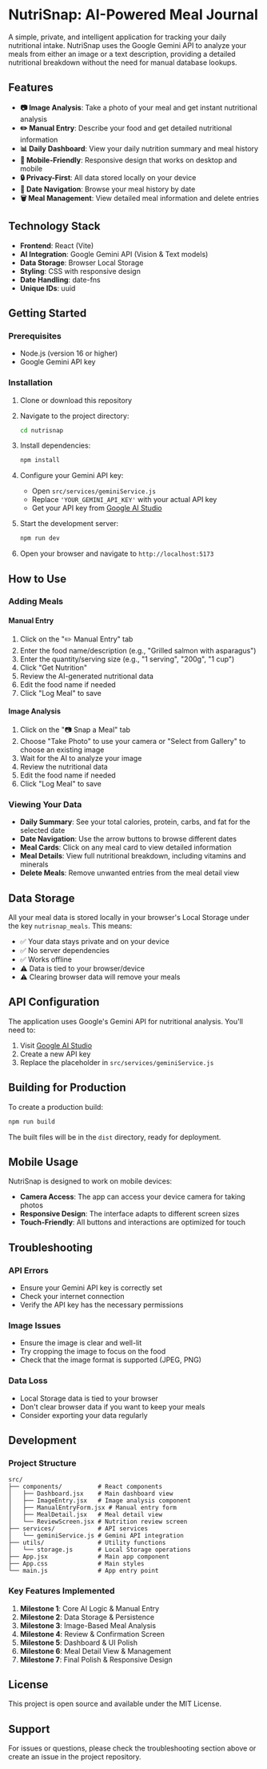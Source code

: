 # NutriSnap: AI-Powered Meal Journal

A simple, private, and intelligent application for tracking your daily nutritional intake. NutriSnap uses the Google Gemini API to analyze your meals from either an image or a text description, providing a detailed nutritional breakdown without the need for manual database lookups.

## Features

- **📷 Image Analysis**: Take a photo of your meal and get instant nutritional analysis
- **✏️ Manual Entry**: Describe your food and get detailed nutritional information
- **📊 Daily Dashboard**: View your daily nutrition summary and meal history
- **📱 Mobile-Friendly**: Responsive design that works on desktop and mobile
- **🔒 Privacy-First**: All data stored locally on your device
- **📅 Date Navigation**: Browse your meal history by date
- **🗑️ Meal Management**: View detailed meal information and delete entries

## Technology Stack

- **Frontend**: React (Vite)
- **AI Integration**: Google Gemini API (Vision & Text models)
- **Data Storage**: Browser Local Storage
- **Styling**: CSS with responsive design
- **Date Handling**: date-fns
- **Unique IDs**: uuid

## Getting Started

### Prerequisites

- Node.js (version 16 or higher)
- Google Gemini API key

### Installation

1. Clone or download this repository
2. Navigate to the project directory:

   ```bash
   cd nutrisnap
   ```

3. Install dependencies:

   ```bash
   npm install
   ```

4. Configure your Gemini API key:

   - Open `src/services/geminiService.js`
   - Replace `'YOUR_GEMINI_API_KEY'` with your actual API key
   - Get your API key from [Google AI Studio](https://makersuite.google.com/app/apikey)

5. Start the development server:

   ```bash
   npm run dev
   ```

6. Open your browser and navigate to `http://localhost:5173`

## How to Use

### Adding Meals

#### Manual Entry

1. Click on the "✏️ Manual Entry" tab
2. Enter the food name/description (e.g., "Grilled salmon with asparagus")
3. Enter the quantity/serving size (e.g., "1 serving", "200g", "1 cup")
4. Click "Get Nutrition"
5. Review the AI-generated nutritional data
6. Edit the food name if needed
7. Click "Log Meal" to save

#### Image Analysis

1. Click on the "📷 Snap a Meal" tab
2. Choose "Take Photo" to use your camera or "Select from Gallery" to choose an existing image
3. Wait for the AI to analyze your image
4. Review the nutritional data
5. Edit the food name if needed
6. Click "Log Meal" to save

### Viewing Your Data

- **Daily Summary**: See your total calories, protein, carbs, and fat for the selected date
- **Date Navigation**: Use the arrow buttons to browse different dates
- **Meal Cards**: Click on any meal card to view detailed information
- **Meal Details**: View full nutritional breakdown, including vitamins and minerals
- **Delete Meals**: Remove unwanted entries from the meal detail view

## Data Storage

All your meal data is stored locally in your browser's Local Storage under the key `nutrisnap_meals`. This means:

- ✅ Your data stays private and on your device
- ✅ No server dependencies
- ✅ Works offline
- ⚠️ Data is tied to your browser/device
- ⚠️ Clearing browser data will remove your meals

## API Configuration

The application uses Google's Gemini API for nutritional analysis. You'll need to:

1. Visit [Google AI Studio](https://makersuite.google.com/app/apikey)
2. Create a new API key
3. Replace the placeholder in `src/services/geminiService.js`

## Building for Production

To create a production build:

```bash
npm run build
```

The built files will be in the `dist` directory, ready for deployment.

## Mobile Usage

NutriSnap is designed to work on mobile devices:

- **Camera Access**: The app can access your device camera for taking photos
- **Responsive Design**: The interface adapts to different screen sizes
- **Touch-Friendly**: All buttons and interactions are optimized for touch

## Troubleshooting

### API Errors

- Ensure your Gemini API key is correctly set
- Check your internet connection
- Verify the API key has the necessary permissions

### Image Issues

- Ensure the image is clear and well-lit
- Try cropping the image to focus on the food
- Check that the image format is supported (JPEG, PNG)

### Data Loss

- Local Storage data is tied to your browser
- Don't clear browser data if you want to keep your meals
- Consider exporting your data regularly

## Development

### Project Structure

```
src/
├── components/          # React components
│   ├── Dashboard.jsx    # Main dashboard view
│   ├── ImageEntry.jsx   # Image analysis component
│   ├── ManualEntryForm.jsx # Manual entry form
│   ├── MealDetail.jsx   # Meal detail view
│   └── ReviewScreen.jsx # Nutrition review screen
├── services/            # API services
│   └── geminiService.js # Gemini API integration
├── utils/               # Utility functions
│   └── storage.js       # Local Storage operations
├── App.jsx              # Main app component
├── App.css              # Main styles
└── main.js              # App entry point
```

### Key Features Implemented

1. **Milestone 1**: Core AI Logic & Manual Entry
2. **Milestone 2**: Data Storage & Persistence
3. **Milestone 3**: Image-Based Meal Analysis
4. **Milestone 4**: Review & Confirmation Screen
5. **Milestone 5**: Dashboard & UI Polish
6. **Milestone 6**: Meal Detail View & Management
7. **Milestone 7**: Final Polish & Responsive Design

## License

This project is open source and available under the MIT License.

## Support

For issues or questions, please check the troubleshooting section above or create an issue in the project repository.
